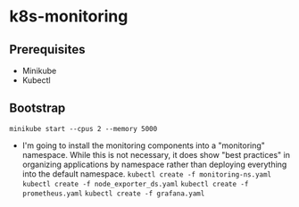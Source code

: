 # k8s-monitoring

## Prerequisites
- Minikube
- Kubectl

## Bootstrap
` minikube start --cpus 2 --memory 5000 `

- I'm going to install the monitoring components into a "monitoring" namespace. While this is not necessary, it does show "best practices" in organizing applications by namespace rather than deploying everything into the default namespace.
`kubectl create -f monitoring-ns.yaml`
`kubectl create -f node_exporter_ds.yaml`
`kubectl create -f prometheus.yaml`
`kubectl create -f grafana.yaml`

